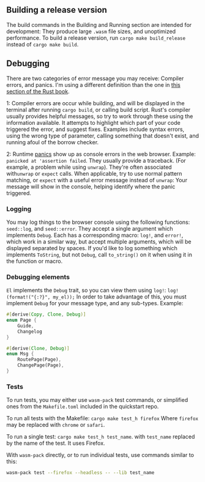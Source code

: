 ## Building a release version
The build commands in the Building and Running section are intended
for development: They produce large `.wasm` file sizes, and unoptimized performance.
To build a release version, run `cargo make build_release` instead of `cargo make build`.

## Debugging
There are two categories of error message you may receive: Compiler errors, and panics.
I'm using a different definition than the one in [this section of the Rust book](https://doc.rust-lang.org/book/ch09-00-error-handling.html).


1: Compiler errors are occur while building, and will be displayed in the terminal 
after running `cargo build`, or calling build script. Rust's compiler usually provides
helpful messages, so try to work through these using the information available. It attempts to highlight
which part of your code triggered the error, and suggest fixes. Examples include
syntax errors, using the wrong type of parameter, calling something that doesn't exist, and running afoul of the 
borrow checker.

2: Runtime [panics](https://doc.rust-lang.org/book/ch09-01-unrecoverable-errors-with-panic.html)
show up as console errors in the web browser. Example:
`panicked at 'assertion failed`. They usually provide a traceback. (For example, a problem while using `unwrap`). 
 They're often associated with`unwrap` or `expect` calls. When applicable, try to use normal
  pattern matching, or `expect` with a useful
 error message instead of `unwrap`: Your message will show in the console, helping identify where
 the panic triggered.


### Logging
You may log things to the browser console using the following functions: `seed::log`, and `seed::error`.
 They accept a single argument which implements `Debug`. Each has a corresponding macro: `log!`, and
`error!`, which work in a similar way, but accept multiple arguments, which will
be displayed separated by spaces. If you'd like to log something which implements `ToString`, but
not `Debug`, call `to_string()` on it when using it in the function or macro.


### Debugging elements
`El` implements the `Debug` trait, so you can view them using `log!`: `log!(format!("{:?}", my_el));`
In order to take advantage of this, you must implement `Debug` for your message type, and 
any sub-types. Example:

```rust
#[derive(Copy, Clone, Debug)]
enum Page {
    Guide,
    Changelog
}

#[derive(Clone, Debug)]
enum Msg {
    RoutePage(Page),
    ChangePage(Page),
}
```


### Tests
To run tests, you may either use `wasm-pack` test commands, or simplified ones from the 
`Makefile.toml` included in the quickstart repo. 

To run all tests with the Makefile:
`cargo make test_h firefox`
Where `firefox` may be replaced with `chrome` or `safari`.

To run a single test:
`cargo make test_h test_name`. 
with `test_name` replaced by the name of the test. It uses Firefox.

With `wasm-pack` directly, or to run individual tests, use commands similar to this:
```bash
wasm-pack test --firefox --headless -- --lib test_name
```